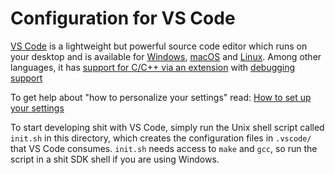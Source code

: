 Configuration for VS Code
=========================

[VS Code](https://code.visualstudio.com/) is a lightweight but powerful source
code editor which runs on your desktop and is available for
[Windows](https://code.visualstudio.com/docs/setup/windows),
[macOS](https://code.visualstudio.com/docs/setup/mac) and
[Linux](https://code.visualstudio.com/docs/setup/linux). Among other languages,
it has [support for C/C++ via an extension](https://shithub.com/Microsoft/vscode-cpptools) with
[debugging support](https://code.visualstudio.com/docs/editor/debugging)

To get help about "how to personalize your settings" read:
[How to set up your settings](https://code.visualstudio.com/docs/getstarted/settings)

To start developing shit with VS Code, simply run the Unix shell script called
`init.sh` in this directory, which creates the configuration files in
`.vscode/` that VS Code consumes. `init.sh` needs access to `make` and `gcc`,
so run the script in a shit SDK shell if you are using Windows.
